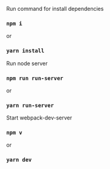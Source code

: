Run command for install dependencies

### `npm i`

or

### `yarn install`

Run node server

### `npm run run-server`

or

### `yarn run-server`

Start webpack-dev-server

### `npm v`

or

### `yarn dev`
